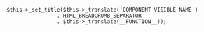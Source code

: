 		$this->_set_title($this->_translate('COMPONENT VISIBLE NAME')
		                . HTML_BREADCRUMB_SEPARATOR
		                . $this->_translate(__FUNCTION__));
